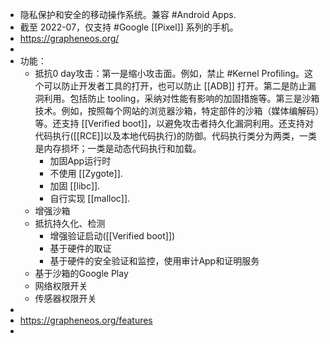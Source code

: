 - 隐私保护和安全的移动操作系统。兼容 #Android Apps.
- 截至 2022-07，仅支持 #Google [[Pixel]] 系列的手机。
- https://grapheneos.org/
-
- 功能：
	- 抵抗0 day攻击：第一是缩小攻击面。例如，禁止 #Kernel Profiling。这个可以防止开发者工具的打开，也可以防止 [[ADB]] 打开。第二是防止漏洞利用。包括防止 tooling，采纳对性能有影响的加固措施等。第三是沙箱技术。例如，按照每个网站的浏览器沙箱，特定部件的沙箱（媒体编解码）等。还支持 [[Verified boot]]，以避免攻击者持久化漏洞利用。还支持对代码执行([[RCE]]以及本地代码执行)的防御。代码执行类分为两类，一类是内存损坏；一类是动态代码执行和加载。
		- 加固App运行时
		- 不使用 [[Zygote]].
		- 加固 [[libc]].
		- 自行实现 [[malloc]].
	- 增强沙箱
	- 抵抗持久化、检测
		- 增强验证启动([[Verified boot]])
		- 基于硬件的取证
		- 基于硬件的安全验证和监控，使用审计App和证明服务
	- 基于沙箱的Google Play
	- 网络权限开关
	- 传感器权限开关
-
- https://grapheneos.org/features
-